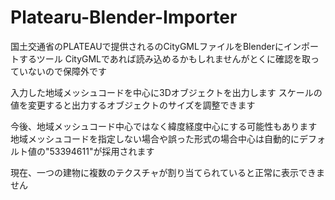 # Platearu-Blender-Importer

国土交通省のPLATEAUで提供されるのCityGMLファイルをBlenderにインポートするツール
CityGMLであれば読み込めるかもしれませんがとくに確認を取っていないので保障外です

入力した地域メッシュコードを中心に3Dオブジェクトを出力します
スケールの値を変更すると出力するオブジェクトのサイズを調整できます

今後、地域メッシュコード中心ではなく緯度経度中心にする可能性もあります
地域メッシュコードを指定しない場合や誤った形式の場合中心は自動的にデフォルト値の"53394611"が採用されます

現在、一つの建物に複数のテクスチャが割り当てられていると正常に表示できません


